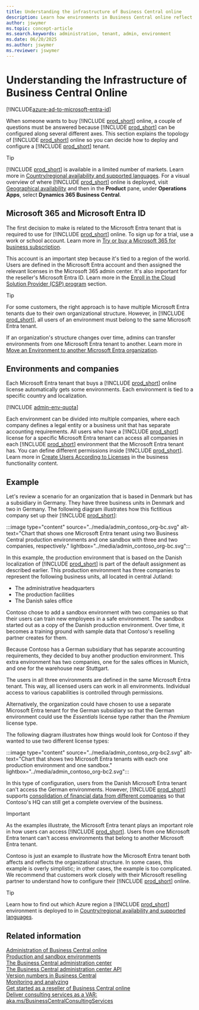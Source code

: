 ```yaml
---
title: Understanding the infrastructure of Business Central online
description: Learn how environments in Business Central online reflect the Microsoft Entra tenant with an example of environments and companies across two countries/regions.  
author: jswymer
ms.topic: concept-article
ms.search.keywords: administration, tenant, admin, environment
ms.date: 06/20/2025
ms.author: jswymer
ms.reviewer: jswymer
---
```


# Understanding the Infrastructure of Business Central Online

[!INCLUDE[azure-ad-to-microsoft-entra-id](~/../shared-content/shared/azure-ad-to-microsoft-entra-id.md)]

When someone wants to buy [!INCLUDE [prod_short](../includes/prod_short.md)] online, a couple of questions must be answered because [!INCLUDE [prod_short](../includes/prod_short.md)] can be configured along several different axes. This section explains the topology of [!INCLUDE [prod_short](../includes/prod_short.md)] online so you can decide how to deploy and configure a [!INCLUDE [prod_short](../includes/prod_short.md)] tenant.
> [!TIP]
> [!INCLUDE [prod_short](../includes/prod_short.md)] is available in a limited number of markets. Learn more in [Country/regional availability and supported languages](../compliance/apptest-countries-and-translations.md). For a visual overview of where [!INCLUDE [prod_short](../includes/prod_short.md)] online is deployed, visit [Geographical availability](https://dynamics.microsoft.com/availability-reports/georeport/) and then in the **Product** pane, under **Operations Apps**, select **Dynamics 365 Business Central**.  

## Microsoft 365 and Microsoft Entra ID

The first decision to make is related to the Microsoft Entra tenant that is required to use for [!INCLUDE [prod_short](../includes/prod_short.md)] online. To sign up for a trial, use a work or school account. Learn more in [Try or buy a Microsoft 365 for business subscription](/microsoft-365/commerce/try-or-buy-microsoft-365?view=o365-worldwide&preserve-view=true).  

This account is an important step because it's tied to a region of the world. Users are defined in the Microsoft Entra account and then assigned the relevant licenses in the Microsoft 365 admin center. It's also important for the reseller's Microsoft Entra ID. Learn more in the [Enroll in the Cloud Solution Provider (CSP) program](tenant-administration.md#enroll-in-the-csp-program) section.  

> [!TIP]
> For some customers, the right approach is to have multiple Microsoft Entra tenants due to their own organizational structure. However, in [!INCLUDE [prod_short](../includes/prod_short.md)], all users of an environment must belong to the same Microsoft Entra tenant.

If an organization's structure changes over time, admins can transfer environments from one Microsoft Entra tenant to another. Learn more in [Move an Environment to another Microsoft Entra organization](tenant-admin-center-environments-move.md).  

## Environments and companies

Each Microsoft Entra tenant that buys a [!INCLUDE [prod_short](../includes/prod_short.md)] online license automatically gets some environments. Each environment is tied to a specific country and localization.  

[!INCLUDE [admin-env-quota](../developer/includes/admin-env-quota.md)]

Each environment can be divided into multiple companies, where each company defines a legal entity or a business unit that has separate accounting requirements. All users who have a [!INCLUDE [prod_short](../includes/prod_short.md)] license for a specific Microsoft Entra tenant can access all companies in each [!INCLUDE [prod_short](../includes/prod_short.md)] environment that the Microsoft Entra tenant has. You can define different permissions inside [!INCLUDE [prod_short](../includes/prod_short.md)]. Learn more in [Create Users According to Licenses](/dynamics365/business-central/ui-how-users-permissions) in the business functionality content.  

## Example

Let's review a scenario for an organization that is based in Denmark but has a subsidiary in Germany. They have three business units in Denmark and two in Germany. The following diagram illustrates how this fictitious company set up their [!INCLUDE [prod_short](../includes/prod_short.md)]:  

:::image type="content" source="../media/admin_contoso_org-bc.svg" alt-text="Chart that shows one Microsoft Entra tenant using two Business Central production environments and one sandbox with three and two companies, respectively." lightbox="../media/admin_contoso_org-bc.svg":::

In this example, the production environment that is based on the Danish localization of [!INCLUDE [prod_short](../includes/prod_short.md)] is part of the default assignment as described earlier. This production environment has three companies to represent the following business units, all located in central Jutland:

- The administrative headquarters
- The production facilities
- The Danish sales office

Contoso chose to add a sandbox environment with two companies so that their users can train new employees in a safe environment. The sandbox started out as a copy of the Danish production environment. Over time, it becomes a training ground with sample data that Contoso's reselling partner creates for them.

Because Contoso has a German subsidiary that has separate accounting requirements, they decided to buy another production environment. This extra environment has two companies, one for the sales offices in Munich, and one for the warehouse near Stuttgart.  

The users in all three environments are defined in the same Microsoft Entra tenant. This way, all licensed users can work in all environments. Individual access to various capabilities is controlled through permissions.  

Alternatively, the organization could have chosen to use a separate Microsoft Entra tenant for the German subsidiary so that the German environment could use the *Essentials* license type rather than the *Premium* license type.  

The following diagram illustrates how things would look for Contoso if they wanted to use two different license types:  

:::image type="content" source="../media/admin_contoso_org-bc2.svg" alt-text="Chart that shows two Microsoft Entra tenants with each one production environment and one sandbox." lightbox="../media/admin_contoso_org-bc2.svg":::

In this type of configuration, users from the Danish Microsoft Entra tenant can't access the German environments. However, [!INCLUDE [prod_short](../includes/prod_short.md)] supports [consolidation of financial data from different companies](/dynamics365/business-central/finance-consolidated-company-reporting) so that Contoso's HQ can still get a complete overview of the business.  

> [!IMPORTANT]
> As the examples illustrate, the Microsoft Entra tenant plays an important role in how users can access [!INCLUDE [prod_short](../includes/prod_short.md)]. Users from one Microsoft Entra tenant can't access environments that belong to another Microsoft Entra tenant.

Contoso is just an example to illustrate how the Microsoft Entra tenant both affects and reflects the organizational structure. In some cases, this example is overly simplistic; in other cases, the example is too complicated. We recommend that customers work closely with their Microsoft reselling partner to understand how to configure their [!INCLUDE [prod_short](../includes/prod_short.md)] online.  

> [!TIP]
> Learn how to find out which Azure region a [!INCLUDE [prod_short](../includes/prod_short.md)] environment is deployed to in [Country/regional availability and supported languages](../compliance/apptest-countries-and-translations.md).

## Related information

[Administration of Business Central online](tenant-administration.md)  
[Production and sandbox environments](environment-types.md)  
[The Business Central administration center](tenant-admin-center.md)  
[The Business Central administration center API](administration-center-api.md)  
[Version numbers in Business Central](version-numbers.md)  
[Monitoring and analyzing](telemetry-overview.md)  
[Get started as a reseller of Business Central online](get-started-online.md)  
[Deliver consulting services as a VAR: aka.ms/BusinessCentralConsultingServices](https://aka.ms/BusinessCentralConsultingServices)  
